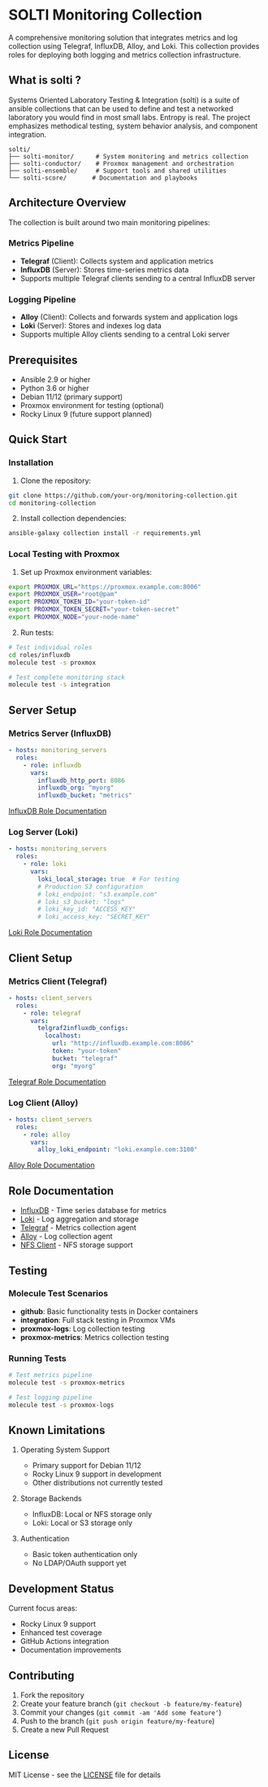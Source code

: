 # SOLTI Monitoring Collection

A comprehensive monitoring solution that integrates metrics and log collection using Telegraf, InfluxDB, Alloy, and Loki. This collection provides roles for deploying both logging and metrics collection infrastructure.

## What is solti ?

Systems Oriented Laboratory Testing & Integration (solti) is a suite 
of ansible collections that can be used to define and test a networked 
laboratory you would find in most small labs. Entropy is real. The project emphasizes methodical testing, system behavior analysis, and component integration.  

```
solti/
├── solti-monitor/      # System monitoring and metrics collection
├── solti-conductor/    # Proxmox management and orchestration
├── solti-ensemble/     # Support tools and shared utilities
└── solti-score/       # Documentation and playbooks
```

## Architecture Overview

The collection is built around two main monitoring pipelines:

### Metrics Pipeline
- **Telegraf** (Client): Collects system and application metrics
- **InfluxDB** (Server): Stores time-series metrics data
- Supports multiple Telegraf clients sending to a central InfluxDB server

### Logging Pipeline
- **Alloy** (Client): Collects and forwards system and application logs
- **Loki** (Server): Stores and indexes log data
- Supports multiple Alloy clients sending to a central Loki server

## Prerequisites

- Ansible 2.9 or higher
- Python 3.6 or higher
- Debian 11/12 (primary support)
- Proxmox environment for testing (optional)
- Rocky Linux 9 (future support planned)

## Quick Start

### Installation

1. Clone the repository:
```bash
git clone https://github.com/your-org/monitoring-collection.git
cd monitoring-collection
```

2. Install collection dependencies:
```bash
ansible-galaxy collection install -r requirements.yml
```

### Local Testing with Proxmox

1. Set up Proxmox environment variables:
```bash
export PROXMOX_URL="https://proxmox.example.com:8006"
export PROXMOX_USER="root@pam"
export PROXMOX_TOKEN_ID="your-token-id"
export PROXMOX_TOKEN_SECRET="your-token-secret"
export PROXMOX_NODE="your-node-name"
```

2. Run tests:
```bash
# Test individual roles
cd roles/influxdb
molecule test -s proxmox

# Test complete monitoring stack
molecule test -s integration
```

## Server Setup

### Metrics Server (InfluxDB)

```yaml
- hosts: monitoring_servers
  roles:
    - role: influxdb
      vars:
        influxdb_http_port: 8086
        influxdb_org: "myorg"
        influxdb_bucket: "metrics"
```

[InfluxDB Role Documentation](roles/influxdb/README.md)

### Log Server (Loki)

```yaml
- hosts: monitoring_servers
  roles:
    - role: loki
      vars:
        loki_local_storage: true  # For testing
        # Production S3 configuration
        # loki_endpoint: "s3.example.com"
        # loki_s3_bucket: "logs"
        # loki_key_id: "ACCESS_KEY"
        # loki_access_key: "SECRET_KEY"
```

[Loki Role Documentation](roles/loki/README.md)

## Client Setup

### Metrics Client (Telegraf)

```yaml
- hosts: client_servers
  roles:
    - role: telegraf
      vars:
        telgraf2influxdb_configs:
          localhost:
            url: "http://influxdb.example.com:8086"
            token: "your-token"
            bucket: "telegraf"
            org: "myorg"
```

[Telegraf Role Documentation](roles/telegraf/README.md)

### Log Client (Alloy)

```yaml
- hosts: client_servers
  roles:
    - role: alloy
      vars:
        alloy_loki_endpoint: "loki.example.com:3100"
```

[Alloy Role Documentation](roles/alloy/README.md)

## Role Documentation

- [InfluxDB](roles/influxdb/README.md) - Time series database for metrics
- [Loki](roles/loki/README.md) - Log aggregation and storage
- [Telegraf](roles/telegraf/README.md) - Metrics collection agent
- [Alloy](roles/alloy/README.md) - Log collection agent
- [NFS Client](roles/nfs-client/README.md) - NFS storage support

## Testing

### Molecule Test Scenarios

- **github**: Basic functionality tests in Docker containers
- **integration**: Full stack testing in Proxmox VMs
- **proxmox-logs**: Log collection testing
- **proxmox-metrics**: Metrics collection testing

### Running Tests

```bash
# Test metrics pipeline
molecule test -s proxmox-metrics

# Test logging pipeline
molecule test -s proxmox-logs
```

## Known Limitations

1. Operating System Support
   - Primary support for Debian 11/12
   - Rocky Linux 9 support in development
   - Other distributions not currently tested

2. Storage Backends
   - InfluxDB: Local or NFS storage only
   - Loki: Local or S3 storage only

3. Authentication
   - Basic token authentication only
   - No LDAP/OAuth support yet

## Development Status

Current focus areas:
- Rocky Linux 9 support
- Enhanced test coverage
- GitHub Actions integration
- Documentation improvements

## Contributing

1. Fork the repository
2. Create your feature branch (`git checkout -b feature/my-feature`)
3. Commit your changes (`git commit -am 'Add some feature'`)
4. Push to the branch (`git push origin feature/my-feature`)
5. Create a new Pull Request

## License

MIT License - see the [LICENSE](LICENSE) file for details

